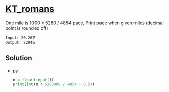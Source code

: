 # [KT_romans](https://open.kattis.com/problems/romans)

One mile is 1000 * 5280 / 4854 pace, Print pace when given miles (decimal point is rounded off)

```txt
Input: 20.267
Output: 22046
```

## Solution

* py

  ```py
  n = float(input())
  print(int(n * 5280000 / 4854 + 0.5))
  ```
